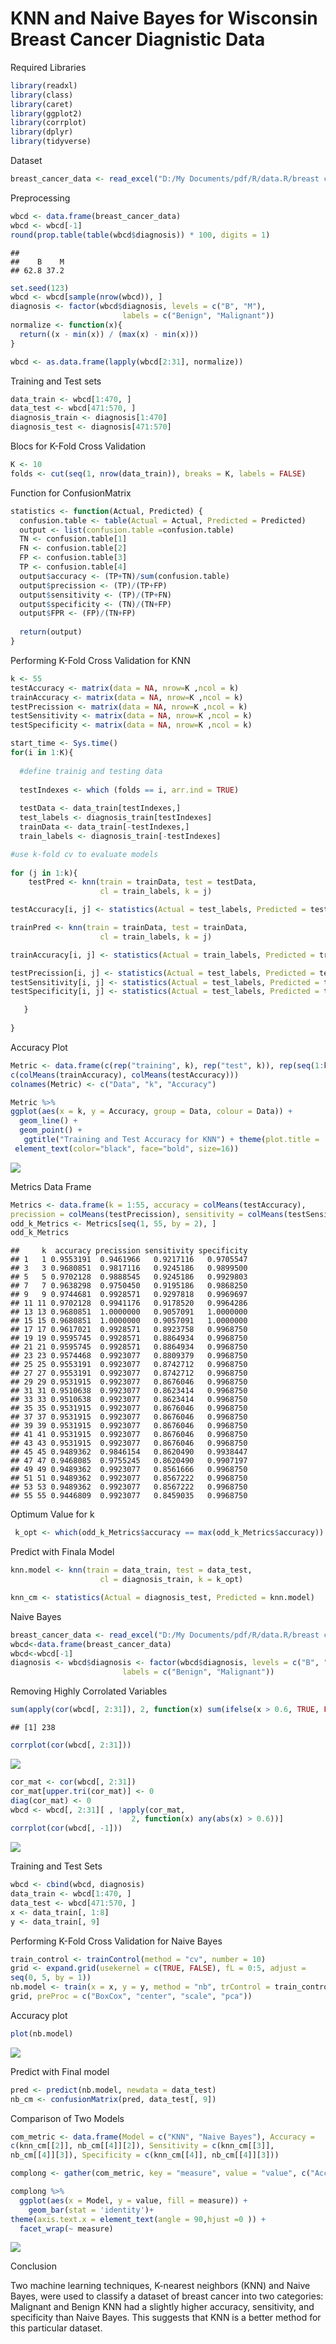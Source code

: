KNN and Naive Bayes for Wisconsin Breast Cancer Diagnistic Data
================

Required Libraries

``` r
library(readxl)
library(class)
library(caret)
library(ggplot2)
library(corrplot)
library(dplyr)
library(tidyverse)
```

Dataset

``` r
breast_cancer_data <- read_excel("D:/My Documents/pdf/R/data.R/breast cancer data.xlsx")
```

Preprocessing

``` r
wbcd <- data.frame(breast_cancer_data)
wbcd <- wbcd[-1]
round(prop.table(table(wbcd$diagnosis)) * 100, digits = 1)
```

    ## 
    ##    B    M 
    ## 62.8 37.2

``` r
set.seed(123)
wbcd <- wbcd[sample(nrow(wbcd)), ]
diagnosis <- factor(wbcd$diagnosis, levels = c("B", "M"),
                         labels = c("Benign", "Malignant"))
normalize <- function(x){
  return((x - min(x)) / (max(x) - min(x)))
}

wbcd <- as.data.frame(lapply(wbcd[2:31], normalize))
```

Training and Test sets

``` r
data_train <- wbcd[1:470, ]
data_test <- wbcd[471:570, ]
diagnosis_train <- diagnosis[1:470]
diagnosis_test <- diagnosis[471:570]
```

Blocs for K-Fold Cross Validation

``` r
K <- 10
folds <- cut(seq(1, nrow(data_train)), breaks = K, labels = FALSE)
```

Function for ConfusionMatrix

``` r
statistics <- function(Actual, Predicted) {
  confusion.table <- table(Actual = Actual, Predicted = Predicted)
  output <- list(confusion.table =confusion.table)
  TN <- confusion.table[1]
  FN <- confusion.table[2]
  FP <- confusion.table[3]
  TP <- confusion.table[4]
  output$accuracy <- (TP+TN)/sum(confusion.table)
  output$precission <- (TP)/(TP+FP)
  output$sensitivity <- (TP)/(TP+FN)
  output$specificity <- (TN)/(TN+FP)
  output$FPR <- (FP)/(TN+FP)
  
  return(output)
}
```

Performing K-Fold Cross Validation for KNN

``` r
k <- 55
testAccuracy <- matrix(data = NA, nrow=K ,ncol = k)
trainAccuracy <- matrix(data = NA, nrow=K ,ncol = k)
testPrecission <- matrix(data = NA, nrow=K ,ncol = k)
testSensitivity <- matrix(data = NA, nrow=K ,ncol = k)
testSpecificity <- matrix(data = NA, nrow=K ,ncol = k)

start_time <- Sys.time()
for(i in 1:K){
  
  #define trainig and testing data
  
  testIndexes <- which (folds == i, arr.ind = TRUE) 
  
  testData <- data_train[testIndexes,] 
  test_labels <- diagnosis_train[testIndexes]
  trainData <- data_train[-testIndexes,]
  train_labels <- diagnosis_train[-testIndexes]

#use k-fold cv to evaluate models
  
for (j in 1:k){
    testPred <- knn(train = trainData, test = testData, 
                    cl = train_labels, k = j)

testAccuracy[i, j] <- statistics(Actual = test_labels, Predicted = testPred)[[2]]

trainPred <- knn(train = trainData, test = trainData, 
                    cl = train_labels, k = j)

trainAccuracy[i, j] <- statistics(Actual = train_labels, Predicted = trainPred)[[2]]

testPrecission[i, j] <- statistics(Actual = test_labels, Predicted = testPred)[[3]]
testSensitivity[i, j] <- statistics(Actual = test_labels, Predicted = testPred)[[4]]
testSpecificity[i, j] <- statistics(Actual = test_labels, Predicted = testPred)[[5]]

   } 
  
}
```

Accuracy Plot

``` r
Metric <- data.frame(c(rep("training", k), rep("test", k)), rep(seq(1:k), 2), 
c(colMeans(trainAccuracy), colMeans(testAccuracy)))
colnames(Metric) <- c("Data", "k", "Accuracy")

Metric %>%
ggplot(aes(x = k, y = Accuracy, group = Data, colour = Data)) +
  geom_line() +
  geom_point() +
   ggtitle("Training and Test Accuracy for KNN") + theme(plot.title = 
 element_text(color="black", face="bold", size=16)) 
```

![](Mark_files/figure-gfm/unnamed-chunk-8-1.png)<!-- -->

Metrics Data Frame

``` r
Metrics <- data.frame(k = 1:55, accuracy = colMeans(testAccuracy), 
precission = colMeans(testPrecission), sensitivity = colMeans(testSensitivity), specificity = colMeans(testSpecificity))
odd_k_Metrics <- Metrics[seq(1, 55, by = 2), ]
odd_k_Metrics
```

    ##     k  accuracy precission sensitivity specificity
    ## 1   1 0.9553191  0.9461966   0.9217116   0.9705547
    ## 3   3 0.9680851  0.9817116   0.9245186   0.9899500
    ## 5   5 0.9702128  0.9888545   0.9245186   0.9929803
    ## 7   7 0.9638298  0.9750450   0.9195186   0.9868250
    ## 9   9 0.9744681  0.9928571   0.9297818   0.9969697
    ## 11 11 0.9702128  0.9941176   0.9178520   0.9964286
    ## 13 13 0.9680851  1.0000000   0.9057091   1.0000000
    ## 15 15 0.9680851  1.0000000   0.9057091   1.0000000
    ## 17 17 0.9617021  0.9928571   0.8923758   0.9968750
    ## 19 19 0.9595745  0.9928571   0.8864934   0.9968750
    ## 21 21 0.9595745  0.9928571   0.8864934   0.9968750
    ## 23 23 0.9574468  0.9923077   0.8809379   0.9968750
    ## 25 25 0.9553191  0.9923077   0.8742712   0.9968750
    ## 27 27 0.9553191  0.9923077   0.8742712   0.9968750
    ## 29 29 0.9531915  0.9923077   0.8676046   0.9968750
    ## 31 31 0.9510638  0.9923077   0.8623414   0.9968750
    ## 33 33 0.9510638  0.9923077   0.8623414   0.9968750
    ## 35 35 0.9531915  0.9923077   0.8676046   0.9968750
    ## 37 37 0.9531915  0.9923077   0.8676046   0.9968750
    ## 39 39 0.9531915  0.9923077   0.8676046   0.9968750
    ## 41 41 0.9531915  0.9923077   0.8676046   0.9968750
    ## 43 43 0.9531915  0.9923077   0.8676046   0.9968750
    ## 45 45 0.9489362  0.9846154   0.8620490   0.9938447
    ## 47 47 0.9468085  0.9755245   0.8620490   0.9907197
    ## 49 49 0.9489362  0.9923077   0.8561666   0.9968750
    ## 51 51 0.9489362  0.9923077   0.8567222   0.9968750
    ## 53 53 0.9489362  0.9923077   0.8567222   0.9968750
    ## 55 55 0.9446809  0.9923077   0.8459035   0.9968750

Optimum Value for k

``` r
 k_opt <- which(odd_k_Metrics$accuracy == max(odd_k_Metrics$accuracy))
```

Predict with Finala Model

``` r
knn.model <- knn(train = data_train, test = data_test, 
                    cl = diagnosis_train, k = k_opt)

knn_cm <- statistics(Actual = diagnosis_test, Predicted = knn.model)
```

Naive Bayes

``` r
breast_cancer_data <- read_excel("D:/My Documents/pdf/R/data.R/breast cancer data.xlsx")
wbcd<-data.frame(breast_cancer_data)
wbcd<-wbcd[-1]
diagnosis <- wbcd$diagnosis <- factor(wbcd$diagnosis, levels = c("B", "M"),
                         labels = c("Benign", "Malignant"))
```

Removing Highly Corrolated Variables

``` r
sum(apply(cor(wbcd[, 2:31]), 2, function(x) sum(ifelse(x > 0.6, TRUE, FALSE))))
```

    ## [1] 238

``` r
corrplot(cor(wbcd[, 2:31]))
```

![](Mark_files/figure-gfm/unnamed-chunk-13-1.png)<!-- -->

``` r
cor_mat <- cor(wbcd[, 2:31])
cor_mat[upper.tri(cor_mat)] <- 0
diag(cor_mat) <- 0
wbcd <- wbcd[, 2:31][ , !apply(cor_mat,    
                           2, function(x) any(abs(x) > 0.6))]
corrplot(cor(wbcd[, -1]))
```

![](Mark_files/figure-gfm/unnamed-chunk-13-2.png)<!-- -->

Training and Test Sets

``` r
wbcd <- cbind(wbcd, diagnosis)
data_train <- wbcd[1:470, ]
data_test <- wbcd[471:570, ]
x <- data_train[, 1:8]
y <- data_train[, 9]
```

Performing K-Fold Cross Validation for Naive Bayes

``` r
train_control <- trainControl(method = "cv", number = 10)
grid <- expand.grid(usekernel = c(TRUE, FALSE), fL = 0:5, adjust = 
seq(0, 5, by = 1))
nb.model <- train(x = x, y = y, method = "nb", trControl = train_control, tuneGrid = 
grid, preProc = c("BoxCox", "center", "scale", "pca"))
```

Accuracy plot

``` r
plot(nb.model)
```

![](Mark_files/figure-gfm/unnamed-chunk-16-1.png)<!-- -->

Predict with Final model

``` r
pred <- predict(nb.model, newdata = data_test)
nb_cm <- confusionMatrix(pred, data_test[, 9])
```

Comparison of Two Models

``` r
com_metric <- data.frame(Model = c("KNN", "Naive Bayes"), Accuracy = 
c(knn_cm[[2]], nb_cm[[4]][2]), Sensitivity = c(knn_cm[[3]], 
nb_cm[[4]][3]), Specificity = c(knn_cm[[4]], nb_cm[[4]][3]))

complong <- gather(com_metric, key = "measure", value = "value", c("Accuracy", "Sensitivity", "Specificity"))

complong %>% 
  ggplot(aes(x = Model, y = value, fill = measure)) +
    geom_bar(stat = 'identity')+
theme(axis.text.x = element_text(angle = 90,hjust =0 )) +
  facet_wrap(~ measure)
```

![](Mark_files/figure-gfm/unnamed-chunk-18-1.png)<!-- -->

Conclusion

Two machine learning techniques, K-nearest neighbors (KNN) and Naive
Bayes, were used to classify a dataset of breast cancer into two
categories: Malignant and Benign KNN had a slightly higher accuracy,
sensitivity, and specificity than Naive Bayes. This suggests that KNN is
a better method for this particular dataset.
